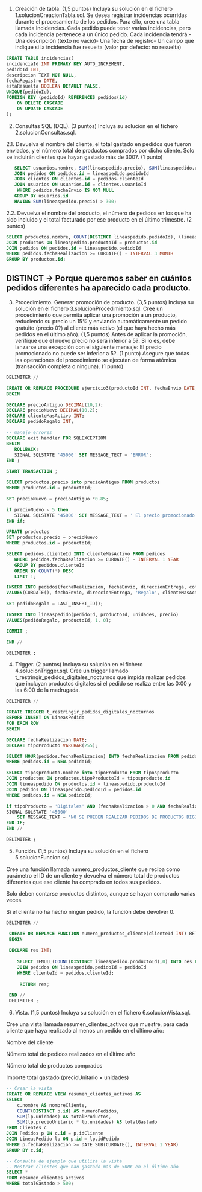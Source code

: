 1. Creación de tabla. (1,5 puntos)
 Incluya su solución en el fichero 1.solucionCreacionTabla.sql.
 Se desea registrar incidencias ocurridas durante el procesamiento de los pedidos. Para ello, cree
 una tabla llamada Incidencias. 
Cada pedido puede tener varias incidencias, pero cada incidencia pertenece a un único pedido.
 Cada incidencia tendrá:- Una descripción (texto no vacío)- Una fecha de registro- Un campo que indique si la incidencia fue resuelta (valor por defecto: no resuelta)

```sql
CREATE TABLE incidencias(
incidenciaId INT PRIMARY KEY AUTO_INCREMENT,
pedidoId INT,
descripcion TEXT NOT NULL,
fechaRegistro DATE,
estaResuelta BOOLEAN DEFAULT FALSE,
UNIQUE(pedidoId),
FOREIGN KEY (pedidoId) REFERENCES pedidos(id)
	ON DELETE CASCADE
	ON UPDATE CASCADE
);
```
2. Consultas SQL (DQL). (3 puntos)
 Incluya su solución en el fichero 2.solucionConsultas.sql.
 
 2.1. Devuelva el nombre del cliente, el total gastado en pedidos que fueron enviados, y el número
 total de productos comprados por dicho cliente. 
     Solo se incluirán clientes que hayan gastado más de 300?. (1 punto)
```sql     
   SELECT usuarios.nombre, SUM(lineaspedido.precio), SUM(lineaspedido.unidades) FROM lineaspedido
   JOIN pedidos ON pedidos.id = lineaspedido.pedidoId
   JOIN clientes ON clientes.id = pedidos.clienteId
   JOIN usuarios ON usuarios.id = clientes.usuarioId
	WHERE pedidos.fechaEnvio IS NOT NULL
   GROUP BY usuarios.id
   HAVING SUM(lineaspedido.precio) > 300;
   ```  
2.2. Devuelva el nombre del producto, el número de pedidos en los que ha sido incluido y el total
 facturado por ese producto en el último trimestre. (2 puntos)
 ```sql
 SELECT productos.nombre, COUNT(DISTINCT lineaspedido.pedidoId), (lineaspedido.unidades * lineaspedido.precio) FROM lineaspedido
 JOIN productos ON lineaspedido.productoId = productos.id
 JOIN pedidos ON pedidos.id = lineaspedido.pedidoId
 WHERE pedidos.fechaRealizacion >= CURDATE() - INTERVAL 3 MONTH
 GROUP BY productos.id;
 ```
## DISTINCT -> Porque queremos saber en cuántos pedidos diferentes ha aparecido cada producto.
 
 
3. Procedimiento. Generar promoción de producto. (3,5 puntos)
 Incluya su solución en el fichero 3.solucionProcedimiento.sql.
 Cree un procedimiento que permita aplicar una promoción a un producto, reduciendo su precio un
 15% y enviando automáticamente un pedido gratuito 
(precio 0?) al cliente más activo (el que haya hecho más pedidos en el último año). (1,5 puntos)
 Antes de aplicar la promoción, verifique que el nuevo precio no será inferior a 5?. Si lo es, debe
 lanzarse una excepción con el siguiente mensaje:
    El precio promocionado no puede ser inferior a 5?. (1 punto)
 Asegure que todas las operaciones del procedimiento se ejecutan de forma atómica (transacción
 completa o ninguna). (1 punto)
 ```sql
 DELIMITER //
 
 CREATE OR REPLACE PROCEDURE ejercicio3(productoId INT, fechaEnvio DATE, direccionEntrega VARCHAR(255), empleadoId INT)
 BEGIN 
 
 DECLARE precioAntiguo DECIMAL(10,2);
 DECLARE precioNuevo DECIMAL(10,2);
 DECLARE clienteMasActivo INT;
 DECLARE pedidoRegalo INT;
 
 -- manejo errores
DECLARE exit handler FOR SQLEXCEPTION 
BEGIN
	ROLLBACK;
	SIGNAL SQLSTATE '45000' SET MESSAGE_TEXT = 'ERROR';
END ;

START TRANSACTION ;

SELECT productos.precio into precioAntiguo FROM productos
WHERE productos.id = productoId;

SET precioNuevo = precioAntiguo *0.85;

if precioNuevo < 5 then
	SIGNAL SQLSTATE '45000' SET MESSAGE_TEXT = ' El precio promocionado no puede ser inferior a 5';
END if;

UPDATE productos 
SET productos.precio = precioNuevo
WHERE productos.id = productoId;

 SELECT pedidos.clienteId INTO clienteMasActivo FROM pedidos
    WHERE pedidos.fechaRealizacion >= CURDATE() - INTERVAL 1 YEAR
    GROUP BY pedidos.clienteId
    ORDER BY COUNT(*) DESC
    LIMIT 1;

INSERT INTO pedidos(fechaRealizacion, fechaEnvio, direccionEntrega, comentarios, clienteId, empleadoId)
VALUES(CURDATE(), fechaEnvio, direccionEntrega, 'Regalo', clienteMasActivo, empleadoId);

SET pedidoRegalo = LAST_INSERT_ID();

INSERT INTO lineaspedido(pedidoId, productoId, unidades, precio)
VALUES(pedidoRegalo, productoId, 1, 0);

COMMIT ;
 
END //
 
DELIMITER ;
```
4. Trigger. (2 puntos)
 Incluya su solución en el fichero 4.solucionTrigger.sql.
 Cree un trigger llamado t_restringir_pedidos_digitales_nocturnos que impida realizar pedidos que
 incluyan productos digitales si el pedido se 
realiza entre las 0:00 y las 6:00 de la madrugada.
```sql
DELIMITER //

CREATE TRIGGER t_restringir_pedidos_digitales_nocturnos
BEFORE INSERT ON LineasPedido
FOR EACH ROW
BEGIN

DECLARE fechaRealizacion DATE;
DECLARE tipoProducto VARCHAR(255);

SELECT HOUR(pedidos.fechaRealizacion) INTO fechaRealizacion FROM pedidos
WHERE pedidos.id = NEW.pedidoId;

SELECT tiposproducto.nombre into tipoProducto FROM tiposproducto
JOIN productos ON productos.tipoProductoId = tiposproducto.id
JOIN lineaspedido ON productos.id = lineaspedido.productoId
JOIN pedidos ON lineaspedido.pedidoId = pedidos.id
WHERE pedidos.id = NEW.pedidoId;

if tipoProducto = 'Digitales' AND (fechaRealizacion > 0 AND fechaRealizacion < 6)  then 
SIGNAL SQLSTATE '45000'
	SET MESSAGE_TEXT = 'NO SE PUEDEN REALIZAR PEDIDOS DE PRODUCTOS DIGITALES DESDE LAS 00:00 HASTA LAS 06:00';
END IF;
END //

DELIMITER ;
 ```
5. Función. (1,5 puntos)
Incluya su solución en el fichero 5.solucionFuncion.sql.

Cree una función llamada numero_productos_cliente que reciba como parámetro el ID de un cliente y devuelva el número total de productos diferentes que ese cliente ha comprado en todos sus pedidos.

Solo deben contarse productos distintos, aunque se hayan comprado varias veces.

Si el cliente no ha hecho ningún pedido, la función debe devolver 0.

```sql
DELIMITER //

 CREATE OR REPLACE FUNCTION numero_productos_cliente(clienteId INT) RETURNS INT
 BEGIN
 
 DECLARE res INT;
 
    SELECT IFNULL(COUNT(DISTINCT lineaspedido.productoId),0) INTO res FROM lineaspedido
    JOIN pedidos ON lineaspedido.pedidoId = pedidoId
    WHERE clienteId = pedidos.clienteId;
	 
	 RETURN res;
  
 END //
 DELIMITER ;
```

6. Vista. (1,5 puntos)
Incluya su solución en el fichero 6.solucionVista.sql.

Cree una vista llamada resumen_clientes_activos que muestre, para cada cliente que haya realizado al menos un pedido en el último año:

Nombre del cliente

Número total de pedidos realizados en el último año

Número total de productos comprados

Importe total gastado (precioUnitario × unidades)

```sql
-- Crear la vista
CREATE OR REPLACE VIEW resumen_clientes_activos AS
SELECT 
    c.nombre AS nombreCliente,
    COUNT(DISTINCT p.id) AS numeroPedidos,
    SUM(lp.unidades) AS totalProductos,
    SUM(lp.precioUnitario * lp.unidades) AS totalGastado
FROM Clientes c
JOIN Pedidos p ON c.id = p.idCliente
JOIN LineasPedido lp ON p.id = lp.idPedido
WHERE p.fechaRealizacion >= DATE_SUB(CURDATE(), INTERVAL 1 YEAR)
GROUP BY c.id;

-- Consulta de ejemplo que utiliza la vista
-- Mostrar clientes que han gastado más de 500€ en el último año
SELECT *
FROM resumen_clientes_activos
WHERE totalGastado > 500;
```
